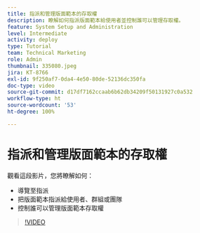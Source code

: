 ```yaml
---
title: 指派和管理版面範本的存取權
description: 瞭解如何指派版面範本給使用者並控制誰可以管理存取權。
feature: System Setup and Administration
level: Intermediate
activity: deploy
type: Tutorial
team: Technical Marketing
role: Admin
thumbnail: 335080.jpeg
jira: KT-8766
exl-id: 9f250af7-0da4-4e50-80de-52136dc350fa
doc-type: video
source-git-commit: d17df7162ccaab6b62db34209f50131927c0a532
workflow-type: ht
source-wordcount: '53'
ht-degree: 100%

---
```


# 指派和管理版面範本的存取權

觀看這段影片，您將瞭解如何：

* 導覽至指派
* 把版面範本指派給使用者、群組或團隊
* 控制誰可以管理版面範本存取權

>[!VIDEO](https://video.tv.adobe.com/v/3432335/?quality=12&learn=on&enablevpops&captions=chi_hant)
